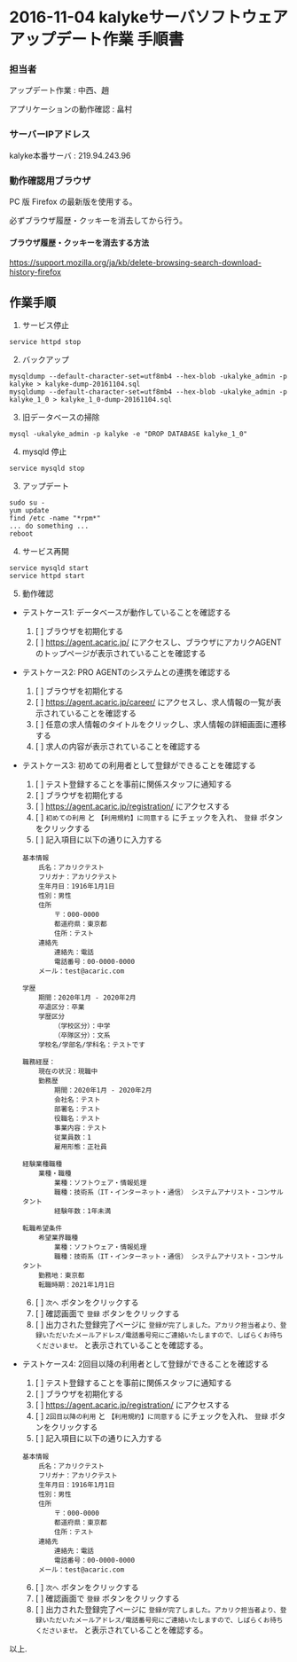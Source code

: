 
2016-11-04 kalykeサーバソフトウェアアップデート作業 手順書
============================================================


### 担当者

アップデート作業
: 中西、趙

アプリケーションの動作確認
: 畠村

### サーバーIPアドレス

kalyke本番サーバ
: 219.94.243.96

### 動作確認用ブラウザ

PC 版 Firefox の最新版を使用する。

必ずブラウザ履歴・クッキーを消去してから行う。

#### ブラウザ履歴・クッキーを消去する方法

https://support.mozilla.org/ja/kb/delete-browsing-search-download-history-firefox


作業手順
------------------------------------------------------------

1. サービス停止

  ```
  service httpd stop
  ```

2. バックアップ

  ```
  mysqldump --default-character-set=utf8mb4 --hex-blob -ukalyke_admin -p kalyke > kalyke-dump-20161104.sql
  mysqldump --default-character-set=utf8mb4 --hex-blob -ukalyke_admin -p kalyke_1_0 > kalyke_1_0-dump-20161104.sql
  ```

3. 旧データベースの掃除

  ```
  mysql -ukalyke_admin -p kalyke -e "DROP DATABASE kalyke_1_0"
  ```

4. mysqld 停止

  ```
  service mysqld stop
  ```

3. アップデート

  ```
  sudo su -
  yum update
  find /etc -name "*rpm*"
  ... do something ...
  reboot
  ```

4. サービス再開

  ```
  service mysqld start
  service httpd start
  ```

5. 動作確認

- テストケース1: データベースが動作していることを確認する
    1. [ ] ブラウザを初期化する
    2. [ ] https://agent.acaric.jp/ にアクセスし、ブラウザにアカリクAGENTのトップページが表示されていることを確認する


- テストケース2: PRO AGENTのシステムとの連携を確認する
    1. [ ] ブラウザを初期化する
    2. [ ] https://agent.acaric.jp/career/ にアクセスし、求人情報の一覧が表示されていることを確認する
    3. [ ] 任意の求人情報のタイトルをクリックし、求人情報の詳細画面に遷移する
    4. [ ] 求人の内容が表示されていることを確認する


- テストケース3: 初めての利用者として登録ができることを確認する
    1. [ ] テスト登録することを事前に関係スタッフに通知する
    2. [ ] ブラウザを初期化する
    3. [ ] https://agent.acaric.jp/registration/ にアクセスする
    4. [ ] `初めての利用` と `【利用規約】に同意する` にチェックを入れ、 `登録` ボタンをクリックする
    5. [ ] 記入項目に以下の通りに入力する

    ```
    基本情報
        氏名：アカリクテスト
        フリガナ：アカリクテスト
        生年月日：1916年1月1日
        性別：男性
        住所
            〒：000-0000
            都道府県：東京都
            住所：テスト
        連絡先
            連絡先：電話
            電話番号：00-0000-0000
        メール：test@acaric.com

    学歴
        期間：2020年1月 - 2020年2月
        卒退区分：卒業
        学歴区分
            （学校区分）：中学
            （卒隊区分）：文系
        学校名/学部名/学科名：テストです

    職務経歴：
        現在の状況：現職中
        勤務歴
            期間：2020年1月 - 2020年2月
            会社名：テスト
            部署名：テスト
            役職名：テスト
            事業内容：テスト
            従業員数：1
            雇用形態：正社員

    経験業種職種
        業種・職種
            業種：ソフトウェア・情報処理
            職種：技術系（IT・インターネット・通信） システムアナリスト・コンサルタント
            経験年数：1年未満

    転職希望条件
        希望業界職種
            業種：ソフトウェア・情報処理
            職種：技術系（IT・インターネット・通信） システムアナリスト・コンサルタント
        勤務地：東京都
        転職時期：2021年1月1日
    ```

    6. [ ] `次へ` ボタンをクリックする
    7. [ ] 確認画面で `登録` ボタンをクリックする
    8. [ ] 出力された登録完了ページに `登録が完了しました。アカリク担当者より、登録いただいたメールアドレス/電話番号宛にご連絡いたしますので、しばらくお待ちくださいませ。` と表示されていることを確認する。


- テストケース4: 2回目以降の利用者として登録ができることを確認する
    1. [ ] テスト登録することを事前に関係スタッフに通知する
    2. [ ] ブラウザを初期化する
    3. [ ] https://agent.acaric.jp/registration/ にアクセスする
    4. [ ] `2回目以降の利用` と `【利用規約】に同意する` にチェックを入れ、 `登録` ボタンをクリックする
    5. [ ] 記入項目に以下の通りに入力する

    ```
    基本情報
        氏名：アカリクテスト
        フリガナ：アカリクテスト
        生年月日：1916年1月1日
        性別：男性
        住所
            〒：000-0000
            都道府県：東京都
            住所：テスト
        連絡先
            連絡先：電話
            電話番号：00-0000-0000
        メール：test@acaric.com
    ```

    6. [ ] `次へ` ボタンをクリックする
    7. [ ] 確認画面で `登録` ボタンをクリックする
    8. [ ] 出力された登録完了ページに `登録が完了しました。アカリク担当者より、登録いただいたメールアドレス/電話番号宛にご連絡いたしますので、しばらくお待ちくださいませ。` と表示されていることを確認する。


以上.
